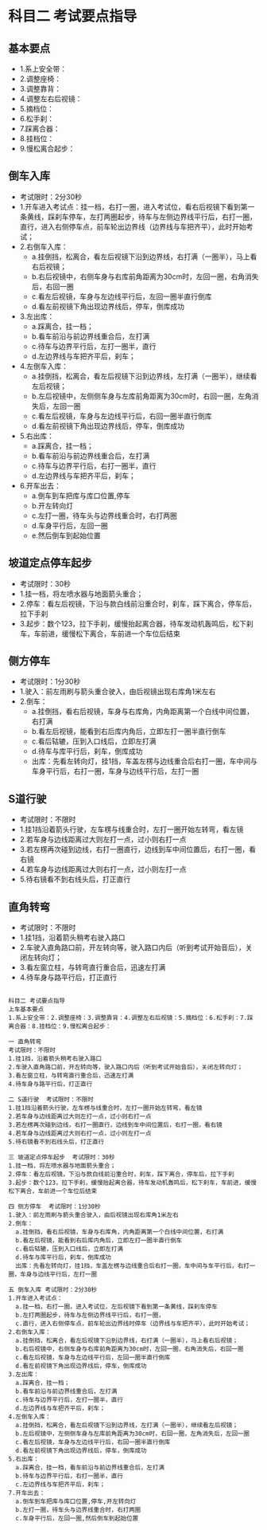 # 科目二 考试要点指导

## 基本要点

- 1.系上安全带：
- 2.调整座椅：
- 3.调整靠背：
- 4.调整左右后视镜：
- 5.摘档位：
- 6.松手刹：
- 7.踩离合器：
- 8.挂档位：
- 9.慢松离合起步：

## 倒车入库

- 考试限时：2分30秒
- 1.开车进入考试点：挂一档，右打一圈，进入考试位，看右后视镜下看到第一条黄线，踩刹车停车，左打两圈起步，待车与左侧边界线平行后，右打一圈，直行，进入右侧停车点，前车轮出边界线（边界线与车把齐平），此时开始考试；
- 2.右倒车入库：
  - a.挂倒挡，松离合，看左后视镜下沿到边界线，右打满（一圈半），马上看右后视镜；
  - b.右后视镜中，右侧车身与右库前角距离为30cm时，左回一圈，右角消失后，右回一圈
  - c.看左后视镜，车身与左边线平行后，左回一圈半直行倒库
  - d.看左前视镜下角出现边界线后，停车，倒库成功
- 3.左出库：
  - a.踩离合，挂一档；
  - b.看车前沿与前边界线重合后，左打满
  - c.待车与边界平行后，左打一圈半，直行
  - d.左边界线与车把齐平后，刹车；
- 4.左倒车入库：
  - a.挂倒挡，松离合，看左后视镜下沿到边界线，左打满（一圈半），继续看左后视镜；
  - b.左后视镜中，左侧侧车身与左库前角距离为30cm时，右回一圈，左角消失后，左回一圈
  - c.看左后视镜，车身与左边线平行后，右回一圈半直行倒库
  - d.看左前视镜下角出现边界线后，停车，倒库成功
- 5.右出库：
  - a.踩离合，挂一档；
  - b.看车前沿与前边界线重合后，左打满
  - c.待车与边界平行后，右打一圈半，直行
  - d.左边界线与车把齐平后，刹车；
- 6.开车出去：
  - a.倒车到车把库与库口位置,停车
  - b.开左转向灯
  - c.左打一圈，待车头与边界线重合时，右打两圈
  - d.车身平行后，左回一圈
  - e.然后倒车到起始位置

## 坡道定点停车起步

- 考试限时：30秒
- 1.挂一档，将左喷水器与地面箭头重合；
- 2.停车：看左后视镜，下沿与款白线前沿重合时，刹车，踩下离合，停车后，拉下手刹
- 3.起步：数个123，拉下手刹，缓慢抬起离合器，待车发动机轰鸣后，松下刹车，车前进，缓慢松下离合，车前进一个车位后结束

## 侧方停车

- 考试限时：1分30秒
- 1.驶入：前左雨刷与箭头重合驶入，由后视镜出现右库角1米左右
- 2.倒车：
  - a.挂倒挡，看右后视镜，车身与右库角，内角距离第一个白线中间位置，右打满
  - b.看左后视镜，能看到右后库内角后，立即左打一圈半直行倒车
  - c.看后轱辘，压到入口线后，立即左打满
  - d.待车与库平行后，刹车，倒库成功
  - 出库：先看左转向灯，挂1挡，车盖左楞与边线重合后右打一圈，车中间与车身平行后，右打一圈，车身与边线平行后，左打一圈

## S道行驶

- 考试限时：不限时
- 1.挂1挡沿着箭头行驶，左车楞与线重合时，左打一圈开始左转弯，看左镜
- 2.若车身与边线距离过大则左打一点，过小则右打一点
- 3.若左楞再次碰到边线，右打一圈直行，边线到车中间位置后，右打一圈，看右镜
- 4.若车身与边线距离过大则右打一点，过小则左打一点
- 5.待右镜看不到右线头后，打正直行

## 直角转弯

- 考试限时：不限时
- 1.挂1挡，沿着箭头稍考右驶入路口
- 2.车驶入直角路口前，开左转向等，驶入路口内后（听到考试开始音后），关闭左转向灯；
- 3.看左窗立柱，与转弯直行重合后，迅速左打满
- 4.待车身与路平行后，打正直行

```TXT

科目二 考试要点指导
上车基本要点
1.系上安全带：2.调整座椅：3.调整靠背：4.调整左右后视镜：5.摘档位：6.松手刹：7.踩离合器：8.挂档位：9.慢松离合起步：

一 直角转弯
考试限时：不限时
1.挂1挡，沿着箭头稍考右驶入路口
2.车驶入直角路口前，开左转向等，驶入路口内后（听到考试开始音后），关闭左转向灯；
3.看左窗立柱，与转弯直行重合后，迅速左打满
4.待车身与路平行后，打正直行

二 S道行驶  考试限时：不限时
1.挂1挡沿着箭头行驶，左车楞与线重合时，左打一圈开始左转弯，看左镜
2.若车身与边线距离过大则左打一点，过小则右打一点
3.若左楞再次碰到边线，右打一圈直行，边线到车中间位置后，右打一圈，看右镜
4.若车身与边线距离过大则右打一点，过小则左打一点
5.待右镜看不到右线头后，打正直行

三 坡道定点停车起步  考试限时：30秒
1.挂一档，将左喷水器与地面箭头重合；
2.停车：看左后视镜，下沿与款白线前沿重合时，刹车，踩下离合，停车后，拉下手刹
3.起步：数个123，拉下手刹，缓慢抬起离合器，待车发动机轰鸣后，松下刹车，车前进，缓慢松下离合，车前进一个车位后结束

四 侧方停车  考试限时：1分30秒
1.驶入：前左雨刷与箭头重合驶入，由后视镜出现右库角1米左右
2.倒车：
  a.挂倒挡，看右后视镜，车身与右库角，内角距离第一个白线中间位置，右打满
  b.看左后视镜，能看到右后库内角后，立即左打一圈半直行倒车
  c.看后轱辘，压到入口线后，立即左打满
  d.待车与库平行后，刹车，倒库成功
  出库：先看左转向灯，挂1挡，车盖左楞与边线重合后右打一圈，车中间与车平行后，右打一圈，车身与边线平行后，左打一圈

五 倒车入库 考试限时：2分30秒
1.开车进入考试点：
  a.挂一档，右打一圈，进入考试位，左后视镜下看到第一条黄线，踩刹车停车
  b.左打两圈起步，待车与左侧边界线平行后，右打一圈，
  c.直行，进入右侧停车点，前车轮出边界线时停车（边界线与车把齐平），此时开始考试；
2.右倒车入库：
  a.挂倒挡，松离合，看左后视镜下沿到边界线，右打满（一圈半），马上看右后视镜；
  b.右后视镜中，右侧车身与右库前角距离为30cm时，左回一圈，右角消失后，右回一圈
  c.看左后视镜，车身与左边线平行后，左回一圈半直行倒库
  d.看左前视镜下角出现边界线后，停车，倒库成功
3.左出库：
  a.踩离合，挂一档；
  b.看车前沿与前边界线重合后，左打满
  c.待车与边界平行后，左打一圈半，直行
  d.左边界线与车把齐平后，刹车；
4.左倒车入库：
  a.挂倒挡，松离合，看左后视镜下沿到边界线，左打满（一圈半），继续看左后视镜；
  b.左后视镜中，左侧侧车身与左库前角距离为30cm时，右回一圈，左角消失后，左回一圈
  c.看左后视镜，车身与左边线平行后，右回一圈半直行倒库
  d.看左前视镜下角出现边界线后，停车，倒库成功
5.右出库：
  a.踩离合，挂一档，看车前沿与前边界线重合后，左打满
  b.待车与边界平行后，右打一圈半，直行
  c.左边界线与车把齐平后，刹车；
7.开车出去：
  a.倒车到车把库与库口位置,停车,开左转向灯
  b.左打一圈，待车头与边界线重合时，右打两圈
  c.车身平行后，左回一圈,然后倒车到起始位置

```
